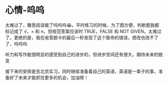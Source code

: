 # 心情-呜呜

太难过了，雅思阅读栽了呜呜呜😭。平时练习的时候，为了图方便，判断题我都标记成了 √，× 和 n，但规范答案应该时 TRUE，FALSE 和 NOT GIVEN，太难过了。更绝的是，我在收答题卡的最后一秒发现了这个致命的错误，想改也改不了了，呜呜呜

听力和写作能很明显的感受到自己的进步的，但进步空间还有很大，期待未来的蜕变

接下来的安排是去北京实习，同时继续准备着自己的英语，英语是一辈子的事，准备好了未来才能抓住更多的机会，加油呀！


